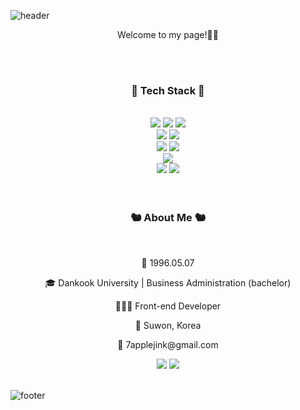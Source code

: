 ![header](https://capsule-render.vercel.app/api?type=wave&color=gradient&height=200&section=header&text=HyejinKwon&fontSize=70&fontColor=333333&animation=fadeIn)

<p align="center">Welcome to my page!👋🏼</p>
<br />
<br />
<h3 align="center">📓 Tech Stack 📓</h3>
<br />
<div align="center">
  <img src="https://img.shields.io/badge/-HTML5-F05032?style=flat&logo=html5&logoColor=ffffff"/>
  <img src="https://img.shields.io/badge/-CSS3-007ACC?style=flat-&logo=css3"/>
  <img src="https://img.shields.io/badge/-JavaScript-%23F7DF1C?style=flat&logo=javascript&logoColor=000000&labelColor=%23F7DF1C&color=%23FFCE5A"/>
  <br />
  <img src="https://img.shields.io/badge/-jQuery-0769AD?style=flat&logo=jquery"/>
  <img src="https://img.shields.io/badge/-TypeScript-007ACC?style=flat&logo=typescript&logoColor=white"/>
  <br />
  <img src="https://img.shields.io/badge/-React-222222?style=flat&logo=react"/>
  <img src="https://img.shields.io/badge/-Vue.js-4FC08D?style=flat&logo=vuedotjs&logoColor=ffffff"/>
  
  <br />
  <img src="https://img.shields.io/badge/-Git-F05032?style=flat&logo=git&logoColor=ffffff"/>
  <br />
  <img src="https://img.shields.io/badge/-Figma-FF7043?style=flat&logo=figma&logoColor=ffffff"/>
  <img src="https://img.shields.io/badge/-AdobePhotoshop-333333?style=flat&logo=adobephotoshop"/>
</div>
<br />
<br />
<div align="center">
  <h3>🐿 About Me 🐿</h3>
  <br />
  <p>🎂 1996.05.07</p>
  <p>🎓 Dankook University | Business Administration (bachelor)</p>
  <p>👩🏻‍💻 Front-end Developer</p>
  <p>📍 Suwon, Korea</p>
  <p>💌 7applejink@gmail.com</p>
  <a href="https://velog.io/@hjkwon0507"><img src="https://img.shields.io/badge/-Velog-20C997?style=flat&logo=velog&logoColor=ffffff"/></a>
  <a href="#"><img src="https://img.shields.io/badge/-Instagram-E4405F?style=flat&logo=instagram&logoColor=ffffff"/></a>
</div>
<br />

![footer](https://capsule-render.vercel.app/api?type=wave&color=gradient&height=200&section=footer)
